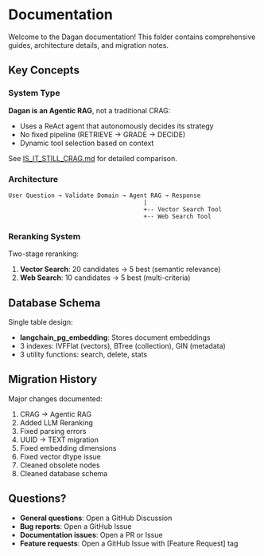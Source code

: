# Documentation

Welcome to the Dagan documentation! This folder contains comprehensive guides, architecture details, and migration notes.

## Key Concepts

### System Type

**Dagan is an Agentic RAG**, not a traditional CRAG:
- Uses a ReAct agent that autonomously decides its strategy
- No fixed pipeline (RETRIEVE → GRADE → DECIDE)
- Dynamic tool selection based on context

See [IS_IT_STILL_CRAG.md](IS_IT_STILL_CRAG.md) for detailed comparison.

### Architecture

```
User Question → Validate Domain → Agent RAG → Response
                                      |
                                      +-- Vector Search Tool
                                      +-- Web Search Tool
```


### Reranking System

Two-stage reranking:
1. **Vector Search**: 20 candidates → 5 best (semantic relevance)
2. **Web Search**: 10 candidates → 5 best (multi-criteria)


## Database Schema

Single table design:
- **langchain_pg_embedding**: Stores document embeddings
- 3 indexes: IVFFlat (vectors), BTree (collection), GIN (metadata)
- 3 utility functions: search, delete, stats

## Migration History

Major changes documented:

1. CRAG → Agentic RAG 
2. Added LLM Reranking 
3. Fixed parsing errors 
4. UUID → TEXT migration
5. Fixed embedding dimensions 
6. Fixed vector dtype issue
7. Cleaned obsolete nodes 
8. Cleaned database schema 

## Questions?

- **General questions**: Open a GitHub Discussion
- **Bug reports**: Open a GitHub Issue
- **Documentation issues**: Open a PR or Issue
- **Feature requests**: Open a GitHub Issue with [Feature Request] tag